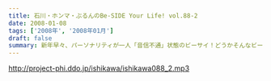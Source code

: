 ```yaml
---
title: 石川・ホンマ・ぶるんのBe-SIDE Your Life! vol.88-2
date: 2008-01-08
tags: ['2008年', '2008年01月']
draft: false
summary: 新年早々、パーソナリティが一人「音信不通」状態のビーサイ！どうかそんなビーサイを今年も御愛聴いただきたいです！ぶるんサンのバイトも募集しています！そして来週はネタコーナーも展開するぞ！NAMAE
---
```


http://project-phi.ddo.jp/ishikawa/ishikawa088_2.mp3
